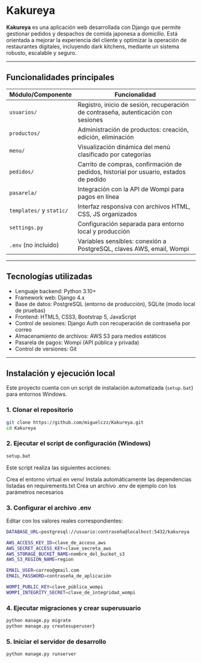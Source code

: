 # Kakureya

**Kakureya** es una aplicación web desarrollada con Django que permite gestionar pedidos y despachos de comida japonesa a domicilio. Está orientada a mejorar la experiencia del cliente y optimizar la operación de restaurantes digitales, incluyendo dark kitchens, mediante un sistema robusto, escalable y seguro.

---

## Funcionalidades principales

| Módulo/Componente          | Funcionalidad                                                                |
|----------------------------|------------------------------------------------------------------------------|
| `usuarios/`                | Registro, inicio de sesión, recuperación de contraseña, autenticación con sesiones |
| `productos/`               | Administración de productos: creación, edición, eliminación |
| `menu/`                    | Visualización dinámica del menú clasificado por categorías                  |
| `pedidos/`                 | Carrito de compras, confirmación de pedidos, historial por usuario, estados de pedido |
| `pasarela/`                | Integración con la API de Wompi para pagos en línea                         |
| `templates/` y `static/`   | Interfaz responsiva con archivos HTML, CSS, JS organizados                  |
| `settings.py`              | Configuración separada para entorno local y producción                     |
| `.env` (no incluido)       | Variables sensibles: conexión a PostgreSQL, claves AWS, email, Wompi       |

---

## Tecnologías utilizadas

- Lenguaje backend: Python 3.10+
- Framework web: Django 4.x
- Base de datos: PostgreSQL (entorno de producción), SQLite (modo local de pruebas)
- Frontend: HTML5, CSS3, Bootstrap 5, JavaScript
- Control de sesiones: Django Auth con recuperación de contraseña por correo
- Almacenamiento de archivos: AWS S3 para medios estáticos
- Pasarela de pagos: Wompi (API pública y privada)
- Control de versiones: Git

---

## Instalación y ejecución local

Este proyecto cuenta con un script de instalación automatizada (`setup.bat`) para entornos Windows.

### 1. Clonar el repositorio

```bash
git clone https://github.com/miguelczz/Kakureya.git
cd Kakureya
```

### 2. Ejecutar el script de configuración (Windows)
```bash
setup.bat
```
Este script realiza las siguientes acciones:

Crea el entorno virtual en venv/
Instala automáticamente las dependencias listadas en requirements.txt
Crea un archivo .env de ejemplo con los parámetros necesarios

### 3. Configurar el archivo .env

Editar con los valores reales correspondientes:

```bash
DATABASE_URL=postgresql://usuario:contraseña@localhost:5432/kakureya

AWS_ACCESS_KEY_ID=clave_de_acceso_aws
AWS_SECRET_ACCESS_KEY=clave_secreta_aws
AWS_STORAGE_BUCKET_NAME=nombre_del_bucket_s3
AWS_S3_REGION_NAME=region

EMAIL_USER=correo@gmail.com
EMAIL_PASSWORD=contraseña_de_aplicación

WOMPI_PUBLIC_KEY=clave_pública_wompi
WOMPI_INTEGRITY_SECRET=clave_de_integridad_wompi
```

### 4. Ejecutar migraciones y crear superusuario
```bash
python manage.py migrate
python manage.py createsuperuser}
```

### 5. Iniciar el servidor de desarrollo
```bash
python manage.py runserver
```
